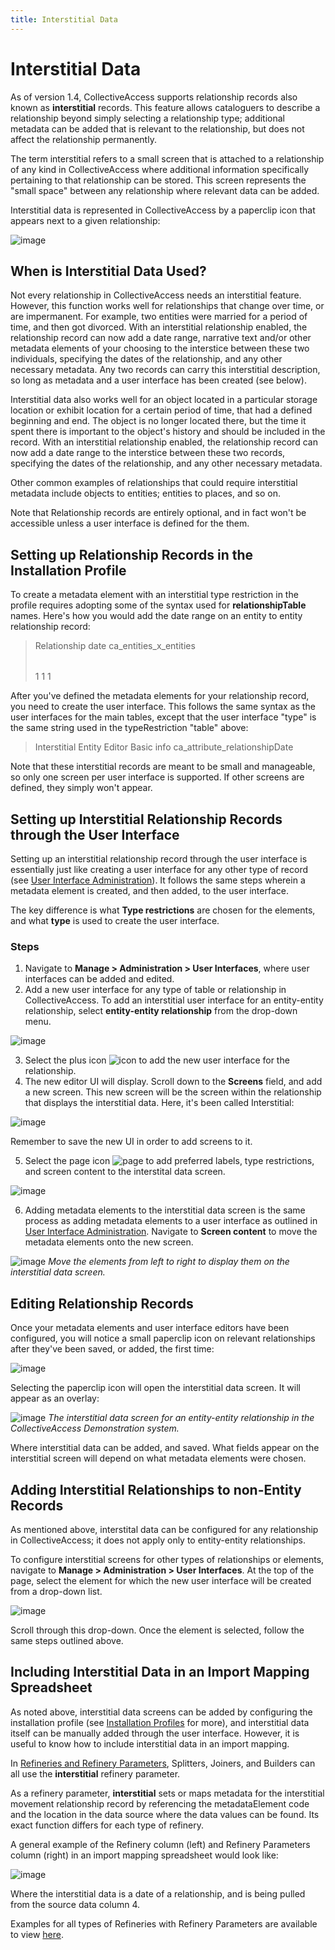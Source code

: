 ```yaml
---
title: Interstitial Data
---
```


# Interstitial Data

As of version 1.4, CollectiveAccess supports relationship records also
known as **interstitial** records. This feature allows cataloguers to
describe a relationship beyond simply selecting a relationship type;
additional metadata can be added that is relevant to the relationship,
but does not affect the relationship permanently.

The term interstitial refers to a small screen that is attached to a
relationship of any kind in CollectiveAccess where additional
information specifically pertaining to that relationship can be stored.
This screen represents the \"small space\" between any relationship
where relevant data can be added.

Interstitial data is represented in CollectiveAccess by a paperclip icon
that appears next to a given relationship:

![image](/providence/img/interstitial7.png)

## When is Interstitial Data Used?

Not every relationship in CollectiveAccess needs an interstitial
feature. However, this function works well for relationships that change
over time, or are impermanent. For example, two entities were married
for a period of time, and then got divorced. With an interstitial
relationship enabled, the relationship record can now add a date range,
narrative text and/or other metadata elements of your choosing to the
interstice between these two individuals, specifying the dates of the
relationship, and any other necessary metadata. Any two records can
carry this interstitial description, so long as metadata and a user
interface has been created (see below).

Interstitial data also works well for an object located in a particular
storage location or exhibit location for a certain period of time, that
had a defined beginning and end. The object is no longer located there,
but the time it spent there is important to the object's history and
should be included in the record. With an interstitial relationship
enabled, the relationship record can now add a date range to the
interstice between these two records, specifying the dates of the
relationship, and any other necessary metadata.

Other common examples of relationships that could require interstitial
metadata include objects to entities; entities to places, and so on.

Note that Relationship records are entirely optional, and in fact won\'t
be accessible unless a user interface is defined for the them.

## Setting up Relationship Records in the Installation Profile

To create a metadata element with an interstitial type restriction in
the profile requires adopting some of the syntax used for
**relationshipTable** names. Here\'s how you would add the date range on
an entity to entity relationship record:

> <metadataElement code="relationshipDate" datatype="DateRange">
>           <labels>
>             <label locale="en_US">
>               <name>Relationship date</name>
>               <description/>
>             </label>
>           </labels>
>          <settings/>
>           <typeRestrictions>
>             <restriction code="r1">
>               <table>ca_entities_x_entities</table>
>               <settings>
>                 <setting name="minAttributesPerRow">1</setting>
>                 <setting name="maxAttributesPerRow">1</setting>
>                 <setting name="minimumAttributeBundlesToDisplay">1</setting>
>               </settings>
>             </restriction>
>           </typeRestrictions>
>         </metadataElement>

After you\'ve defined the metadata elements for your relationship
record, you need to create the user interface. This follows the same
syntax as the user interfaces for the main tables, except that the user
interface \"type\" is the same string used in the typeRestriction
\"table\" above:

> <userInterface code="interstitial_entity_ui" type="ca_entities_x_entities">
>           <labels>
>             <label locale="en_US">
>               <name>Interstitial Entity Editor</name>
>             </label>
>           </labels>
>           <screens>
>             <screen idno="basic" default="1">
>               <labels>
>                 <label locale="en_US">
>                   <name>Basic info</name>
>                 </label>
>               </labels>
>               <bundlePlacements>
>                 <placement code="ca_attribute_relationshipDate">
>                   <bundle>ca_attribute_relationshipDate</bundle>
>                 </placement>
>               </bundlePlacements>
>             </screen>
>           </screens>
>         </userInterface>

Note that these interstitial records are meant to be small and
manageable, so only one screen per user interface is supported. If other
screens are defined, they simply won\'t appear.

## Setting up Interstitial Relationship Records through the User Interface

Setting up an interstitial relationship record through the user
interface is essentially just like creating a user interface for any
other type of record (see [User Interface
Administration](https://docs.collectiveaccess.org/providence/user/editing/interfaces)).
It follows the same steps wherein a metadata element is created, and
then added, to the user interface.

The key difference is what **Type restrictions** are chosen for the
elements, and what **type** is used to create the user interface.

### Steps

1.  Navigate to **Manage \> Administration \> User Interfaces**, where
    user interfaces can be added and edited.
2.  Add a new user interface for any type of table or relationship in
    CollectiveAccess. To add an interstitial user interface for an
    entity-entity relationship, select **entity-entity relationship**
    from the drop-down menu.

![image](/providence/img/interstitial2.png)

3.  Select the plus icon ![icon](/providence/img/interstitial3.png) to add the new user
    interface for the relationship.
4.  The new editor UI will display. Scroll down to the **Screens**
    field, and add a new screen. This new screen will be the screen
    within the relationship that displays the interstitial data. Here,
    it's been called Interstitial:

![image](/providence/img/interstitial11.png)

Remember to save the new UI in order to add screens to it.

5.  Select the page icon ![page](/providence/img/page.png) to add preferred labels, type
    restrictions, and screen content to the interstital data screen.

![image](/providence/img/interstitial4.png)

6.  Adding metadata elements to the interstitial data screen is the same
    process as adding metadata elements to a user interface as outlined
    in [User Interface
    Administration](/providence/user/editing/interfaces.html#user-interface-administration).
    Navigate to **Screen content** to move the metadata elements onto
    the new screen.

![image](/providence/img/interstitial6.png)
*Move the elements from left to right to display them on the
interstitial data screen.*

## Editing Relationship Records

Once your metadata elements and user interface editors have been
configured, you will notice a small paperclip icon on relevant
relationships after they\'ve been saved, or added, the first time:

![image](/providence/img/interstitial7.png)

Selecting the paperclip icon will open the interstitial data screen. It
will appear as an overlay:

![image](/providence/img/interst8.png)
*The interstitial data screen for an entity-entity
relationship in the CollectiveAccess Demonstration system.*

Where interstitial data can be added, and saved. What fields appear on
the interstitial screen will depend on what metadata elements were
chosen.

## Adding Interstitial Relationships to non-Entity Records

As mentioned above, interstital data can be configured for any
relationship in CollectiveAccess; it does not apply only to
entity-entity relationships.

To configure interstitial screens for other types of relationships or
elements, navigate to **Manage \> Administration \> User Interfaces**.
At the top of the page, select the element for which the new user
interface will be created from a drop-down list.

![image](/providence/img/interstitial9.png)

Scroll through this drop-down. Once the element is selected, follow the
same steps outlined above.

## Including Interstitial Data in an Import Mapping Spreadsheet

As noted above, interstitial data screens can be added by configuring
the installation profile (see [Installation
Profiles](/providence/user/dataModelling/Profiles.html)
for more), and interstitial data itself can be manually added through
the user interface. However, it is useful to know how to include
interstitial data in an import mapping.

In [Refineries and Refinery
Parameters](/https://docs.collectiveaccess.org/providence/user/import/references/refineries),
Splitters, Joiners, and Builders can all use the **interstitial**
refinery parameter.

As a refinery parameter, **interstitial** sets or maps metadata for the
interstitial movement relationship record by referencing the
metadataElement code and the location in the data source where the data
values can be found. Its exact function differs for each type of
refinery.

A general example of the Refinery column (left) and Refinery Parameters
column (right) in an import mapping spreadsheet would look like:

![image](/providence/img/interstitial10.png)

Where the interstitial data is a date of a relationship, and is being
pulled from the source data column 4.

Examples for all types of Refineries with Refinery Parameters are
available to view
[here](/https://docs.collectiveaccess.org/providence/user/import/references/refineries).
